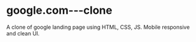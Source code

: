 # google.com---clone
A clone of google landing page using HTML, CSS, JS. Mobile responsive and clean UI.
